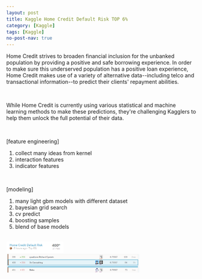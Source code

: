 ```yaml
---
layout: post
title: Kaggle Home Credit Default Risk TOP 6%  
category: [Kaggle] 
tags: [Kaggle]
no-post-nav: true
---
```


Home Credit strives to broaden financial inclusion for the unbanked population by providing a positive and safe borrowing experience. In order to make sure this underserved population has a positive loan experience, Home Credit makes use of a variety of alternative data--including telco and transactional information--to predict their clients' repayment abilities. 

<br>

While Home Credit is currently using various statistical and machine learning methods to make these predictions, they're challenging Kagglers to help them unlock the full potential of their data. 

<br>

[feature engineering]
1. collect many ideas from kernel 
2. interaction features 
3. indicator features 

<br>

[modeling]
1. many light gbm models with different dataset
2. bayesian grid search 
3. cv predict 
4. boosting samples 
5. blend of base models 

<br>

<img src="https://raw.githubusercontent.com/2econsulting/2econsulting.github.io/master/_img/kaggle_homecredit.png" style="width: 30%">

<br>

<img src="https://raw.githubusercontent.com/2econsulting/2econsulting.github.io/master/_img/kaggle_homecredit2.png" style="width: 70%">

<br>